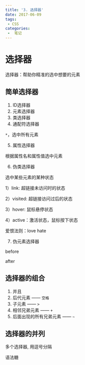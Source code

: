 ```yaml
---
title: '3. 选择器'
date: 2017-06-09
tags:
 - CSS
categories:
 -  笔记
---
```


# 选择器

选择器：帮助你精准的选中想要的元素

## 简单选择器

1. ID选择器
2. 元素选择器
3. 类选择器
4. 通配符选择器

`*`，选中所有元素

5. 属性选择器

根据属性名和属性值选中元素

6. 伪类选择器

选中某些元素的某种状态

1）link: 超链接未访问时的状态

2）visited: 超链接访问过后的状态

3）hover: 鼠标悬停状态

4）active：激活状态，鼠标按下状态

爱恨法则：love hate

7. 伪元素选择器

before

after

## 选择器的组合

1. 并且
2. 后代元素 —— `空格`
3. 子元素 —— `>`
4. 相邻兄弟元素 —— `+`
5. 后面出现的所有兄弟元素 —— `~`

## 选择器的并列

多个选择器, 用逗号分隔

语法糖
